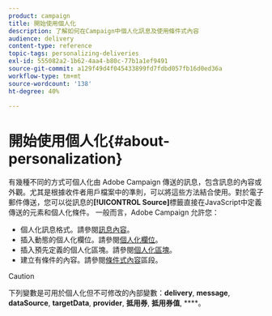 ```yaml
---
product: campaign
title: 開始使用個人化
description: 了解如何在Campaign中個人化訊息及使用條件式內容
audience: delivery
content-type: reference
topic-tags: personalizing-deliveries
exl-id: 555082a2-1b62-4aa4-b80c-77b1a1ef9491
source-git-commit: a129f49d4f045433899fd7fdbd057fb16d0ed36a
workflow-type: tm+mt
source-wordcount: '138'
ht-degree: 40%

---
```


# 開始使用個人化{#about-personalization}

有幾種不同的方式可個人化由 Adobe Campaign 傳送的訊息，包含訊息的內容或外觀。尤其是根據收件者用戶檔案中的準則，可以將這些方法結合使用。對於電子郵件傳送，您可以從訊息的&#x200B;**[!UICONTROL Source]**&#x200B;標籤直接在JavaScript中定義傳送的元素和個人化條件。 一般而言，Adobe Campaign 允許您：

* 個人化訊息格式。請參閱[訊息內容](defining-the-email-content.md#message-content)。
* 插入動態的個人化欄位。請參閱[個人化欄位](personalization-fields.md)。
* 插入預先定義的個人化區塊。請參閱[個人化區塊](personalization-blocks.md)。
* 建立有條件的內容。請參閱[條件式內容](conditional-content.md)區段。

>[!CAUTION]
>
>下列變數是可用於個人化但不可修改的內部變數：**delivery**, **message**, **dataSource**, **targetData**, **provider**, **抵用券**, **抵用券值**, ****。
